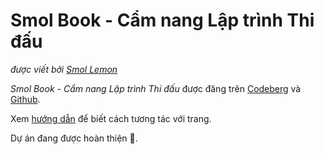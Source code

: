 # Smol Book - Cẩm nang Lập trình Thi đấu

*được viết bởi [Smol Lemon](https://github.com/SmolLemon)*

*Smol Book - Cẩm nang Lập trình Thi đấu* được đăng trên [Codeberg](https://smollemon.codeberg.page/SmolBook/) và [Github](https://smollemon.github.io/SmolBook/).

Xem [hướng dẫn](./guide.md) để biết cách tương tác với trang.

Dự án đang được hoàn thiện 🚧.